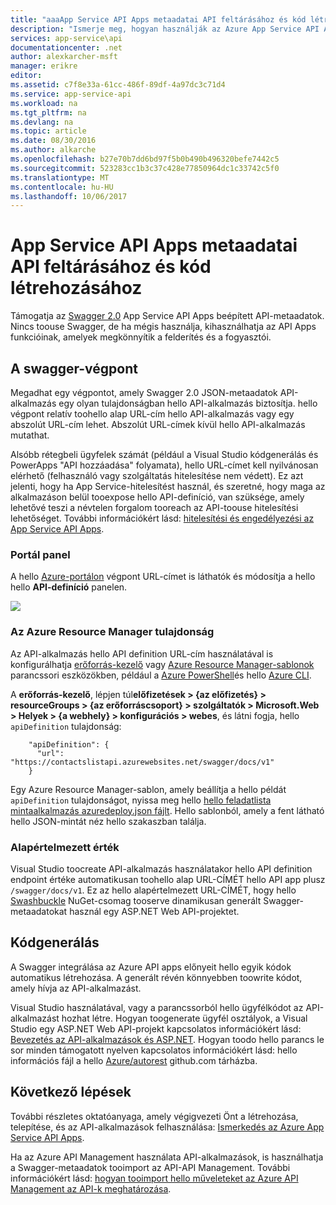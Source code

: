 ```yaml
---
title: "aaaApp Service API Apps metaadatai API feltárásához és kód létrehozásához |} Microsoft Docs"
description: "Ismerje meg, hogyan használják az Azure App Service API Apps a Swagger-metaadatok toofacilitate API feltárásához és kód létrehozását."
services: app-service\api
documentationcenter: .net
author: alexkarcher-msft
manager: erikre
editor: 
ms.assetid: c7f8e33a-61cc-486f-89df-4a97dc3c71d4
ms.service: app-service-api
ms.workload: na
ms.tgt_pltfrm: na
ms.devlang: na
ms.topic: article
ms.date: 08/30/2016
ms.author: alkarche
ms.openlocfilehash: b27e70b7dd6bd97f5b0b490b496320befe7442c5
ms.sourcegitcommit: 523283cc1b3c37c428e77850964dc1c33742c5f0
ms.translationtype: MT
ms.contentlocale: hu-HU
ms.lasthandoff: 10/06/2017
---
```

# <a name="app-service-api-apps-metadata-for-api-discovery-and-code-generation"></a>App Service API Apps metaadatai API feltárásához és kód létrehozásához
Támogatja az [Swagger 2.0](http://swagger.io/) App Service API Apps beépített API-metaadatok. Nincs toouse Swagger, de ha mégis használja, kihasználhatja az API Apps funkcióinak, amelyek megkönnyítik a felderítés és a fogyasztói.   

## <a name="swagger-endpoint"></a>A swagger-végpont
Megadhat egy végpontot, amely Swagger 2.0 JSON-metaadatok API-alkalmazás egy olyan tulajdonságban hello API-alkalmazás biztosítja. hello végpont relatív toohello alap URL-cím hello API-alkalmazás vagy egy abszolút URL-cím lehet. Abszolút URL-címek kívül hello API-alkalmazás mutathat. 

Alsóbb rétegbeli ügyfelek számát (például a Visual Studio kódgenerálás és PowerApps "API hozzáadása" folyamata), hello URL-címet kell nyilvánosan elérhető (felhasználó vagy szolgáltatás hitelesítése nem védett). Ez azt jelenti, hogy ha App Service-hitelesítést használ, és szeretné, hogy maga az alkalmazáson belül tooexpose hello API-definíció, van szüksége, amely lehetővé teszi a névtelen forgalom tooreach az API-toouse hitelesítési lehetőséget. További információkért lásd: [hitelesítési és engedélyezési az App Service API Apps](app-service-api-authentication.md).

### <a name="portal-blade"></a>Portál panel
A hello [Azure-portálon](https://portal.azure.com/) végpont URL-címet is láthatók és módosítja a hello hello **API-definíció** panelen.

![](./media/app-service-api-metadata/apidefblade.png)

### <a name="azure-resource-manager-property"></a>Az Azure Resource Manager tulajdonság
Az API-alkalmazás hello API definition URL-cím használatával is konfigurálhatja [erőforrás-kezelő](https://resources.azure.com/) vagy [Azure Resource Manager-sablonok](../azure-resource-manager/resource-group-authoring-templates.md) parancssori eszközökben, például a [Azure PowerShell](/powershell/azureps-cmdlets-docs)és hello [Azure CLI](../cli-install-nodejs.md). 

A **erőforrás-kezelő**, lépjen túl**előfizetések > {az előfizetés} > resourceGroups > {az erőforráscsoport} > szolgáltatók > Microsoft.Web > Helyek > {a webhely} > konfigurációs > webes**, és látni fogja, hello `apiDefinition` tulajdonság:

        "apiDefinition": {
          "url": "https://contactslistapi.azurewebsites.net/swagger/docs/v1"
        }

Egy Azure Resource Manager-sablon, amely beállítja a hello példát `apiDefinition` tulajdonságot, nyissa meg hello [hello feladatlista mintaalkalmazás azuredeploy.json fájlt](https://github.com/azure-samples/app-service-api-dotnet-todo-list/blob/master/azuredeploy.json). Hello sablonból, amely a fent látható hello JSON-mintát néz hello szakaszban találja.

### <a name="default-value"></a>Alapértelmezett érték
Visual Studio toocreate API-alkalmazás használatakor hello API definition endpoint értéke automatikusan toohello alap URL-CÍMÉT hello API app plusz `/swagger/docs/v1`. Ez az hello alapértelmezett URL-CÍMÉT, hogy hello [Swashbuckle](https://www.nuget.org/packages/Swashbuckle) NuGet-csomag tooserve dinamikusan generált Swagger-metaadatokat használ egy ASP.NET Web API-projektet. 

## <a name="code-generation"></a>Kódgenerálás
A Swagger integrálása az Azure API apps előnyeit hello egyik kódok automatikus létrehozása. A generált révén könnyebben toowrite kódot, amely hívja az API-alkalmazást.

Visual Studio használatával, vagy a parancssorból hello ügyfélkódot az API-alkalmazást hozhat létre. Hogyan toogenerate ügyfél osztályok, a Visual Studio egy ASP.NET Web API-projekt kapcsolatos információkért lásd: [Bevezetés az API-alkalmazások és ASP.NET](app-service-api-dotnet-get-started.md#codegen). Hogyan toodo hello parancs le sor minden támogatott nyelven kapcsolatos információkért lásd: hello információs fájl a hello [Azure/autorest](https://github.com/azure/autorest) github.com tárházba.

## <a name="next-steps"></a>Következő lépések
További részletes oktatóanyaga, amely végigvezeti Önt a létrehozása, telepítése, és az API-alkalmazások felhasználása: [Ismerkedés az Azure App Service API Apps](app-service-api-dotnet-get-started.md).

Ha az Azure API Management használata API-alkalmazások, is használhatja a Swagger-metaadatok tooimport az API-API Management. További információkért lásd: [hogyan tooimport hello műveleteket az Azure API Management az API-k meghatározása](../api-management/api-management-howto-import-api.md). 

